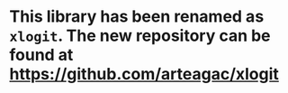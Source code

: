 # This library has been renamed as `xlogit`. The new repository can be found at https://github.com/arteagac/xlogit

